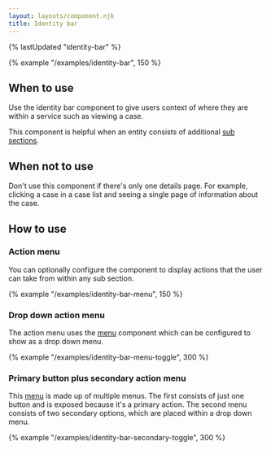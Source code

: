 ```yaml
---
layout: layouts/component.njk
title: Identity bar
---
```


{% lastUpdated "identity-bar" %}

{% example "/examples/identity-bar", 150 %}

## When to use

Use the identity bar component to give users context of where they are within a service such as viewing a case.

This component is helpful when an entity consists of additional [sub sections](../sub-navigation).

## When not to use

Don't use this component if there's only one details page. For example, clicking a case in a case list and seeing a single page of information about the case.

## How to use

### Action menu

You can optionally configure the component to display actions that the user can take from within any sub section.

{% example "/examples/identity-bar-menu", 150 %}

### Drop down action menu

The action menu uses the [menu](../button-menu) component which can be configured to show as a drop down menu.

{% example "/examples/identity-bar-menu-toggle", 300 %}

### Primary button plus secondary action menu

This [menu](../button-menu) is made up of multiple menus. The first consists of just one button and is exposed because it's a primary action. The second menu consists of two secondary options, which are placed within a drop down menu.

{% example "/examples/identity-bar-secondary-toggle", 300 %}
